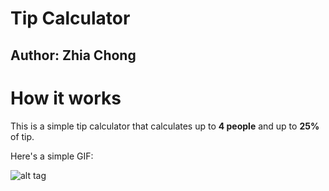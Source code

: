 # Tip Calculator
## Author: Zhia Chong

# How it works
This is a simple tip calculator that calculates up to **4 people** and up to **25%** of tip.

Here's a simple GIF:

![alt tag](http://i.giphy.com/l2Sq0aFJmqvmPLUic.gif)